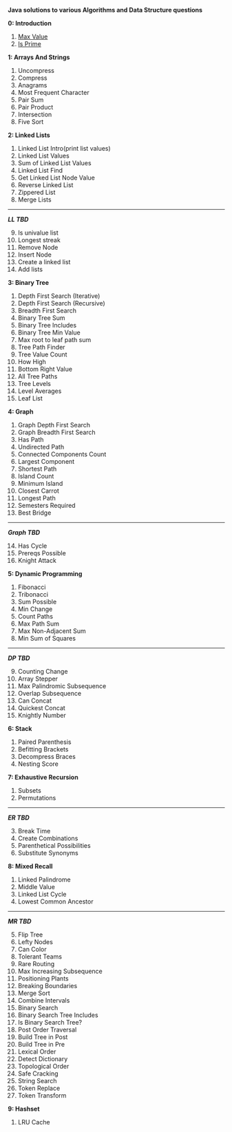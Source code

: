 **Java solutions to various Algorithms and Data Structure questions**

**0: Introduction**

1. [Max Value](https://github.com/abykuruvilla/StructyDS/blob/master/src/com/kaby/ds/intro/ArrayMaxValue.java)
2. [Is Prime](https://github.com/abykuruvilla/StructyDS/blob/master/src/com/kaby/ds/intro/IsNumberPrime.java)

**1: Arrays And Strings**

1. Uncompress
2. Compress
3. Anagrams
4. Most Frequent Character
5. Pair Sum
6. Pair Product
7. Intersection
8. Five Sort

**2: Linked Lists**

1. Linked List Intro(print list values)
2. Linked List Values
3. Sum of Linked List Values 
4. Linked List Find 
5. Get Linked List Node Value 
6. Reverse Linked List 
7. Zippered List 
8. Merge Lists
-------------------
_**LL TBD**_

9. Is univalue list
10. Longest streak
11. Remove Node
12. Insert Node
13. Create a linked list
14. Add lists

**3: Binary Tree**

1. Depth First Search (Iterative)
2. Depth First Search (Recursive)
3. Breadth First Search
4. Binary Tree Sum
5. Binary Tree Includes
6. Binary Tree Min Value
7. Max root to leaf path sum
8. Tree Path Finder
9. Tree Value Count
10. How High
11. Bottom Right Value
12. All Tree Paths
13. Tree Levels
14. Level Averages
15. Leaf List

**4: Graph**

1. Graph Depth First Search
2. Graph Breadth First Search
3. Has Path
4. Undirected Path
5. Connected Components Count
6. Largest Component
7. Shortest Path
8. Island Count
9. Minimum Island
10. Closest Carrot
11. Longest Path
12. Semesters Required
13. Best Bridge
---------------
**_Graph TBD_**

14. Has Cycle
15. Prereqs Possible
16. Knight Attack

**5: Dynamic Programming**

1. Fibonacci
2. Tribonacci
3. Sum Possible
4. Min Change
5. Count Paths
6. Max Path Sum
7. Max Non-Adjacent Sum
8. Min Sum of Squares
------------------
**_DP TBD_**

9. Counting Change
10. Array Stepper
11. Max Palindromic Subsequence
12. Overlap Subsequence
13. Can Concat
14. Quickest Concat
15. Knightly Number

**6: Stack**

1. Paired Parenthesis
2. Befitting Brackets
3. Decompress Braces
4. Nesting Score

**7: Exhaustive Recursion**

1. Subsets
2. Permutations
------------------
**_ER TBD_**

3. Break Time
4. Create Combinations
5. Parenthetical Possibilities
6. Substitute Synonyms

**8: Mixed Recall**

1. Linked Palindrome
2. Middle Value
3. Linked List Cycle
4. Lowest Common Ancestor
------------------
**_MR TBD_**

5. Flip Tree
6. Lefty Nodes
7. Can Color
8. Tolerant Teams
9. Rare Routing
10. Max Increasing Subsequence
11. Positioning Plants
12. Breaking Boundaries
13. Merge Sort
14. Combine Intervals
15. Binary Search
16. Binary Search Tree Includes
17. Is Binary Search Tree?
18. Post Order Traversal
19. Build Tree in Post
20. Build Tree in Pre
21. Lexical Order
22. Detect Dictionary
23. Topological Order
24. Safe Cracking
25. String Search
26. Token Replace
27. Token Transform

**9: Hashset**

1. LRU Cache
